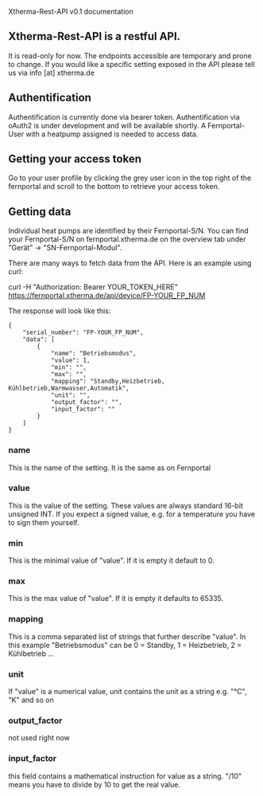 Xtherma-Rest-API v0.1 documentation


## Xtherma-Rest-API is a restful API. 
It is read-only for now.
The endpoints accessible are temporary and prone to change. 
If you would like a specific setting exposed in the API please tell us via info [at] xtherma.de


## Authentification
Authentification is currently done via bearer token. 
Authentification via oAuth2 is under development and will be available shortly.
A Fernportal-User with a heatpump assigned is needed to access data. 

## Getting your access token
Go to your user profile by clicking the grey user icon in the top right of the fernportal and scroll to the bottom to retrieve your access token. 

## Getting data
Individual heat pumps are identified by their Fernportal-S/N. 
You can find your Fernportal-S/N on fernportal.xtherma.de
on the overview tab under "Gerät" -> "SN-Fernportal-Modul".

There are many ways to fetch data from the API. Here is an example using curl:

curl -H "Authorization: Bearer YOUR_TOKEN_HERE" https://fernportal.xtherma.de/api/device/FP-YOUR_FP_NUM

The response will look like this:

```
{
    "serial_number": "FP-YOUR_FP_NUM",
    "data": [
		{
            "name": "Betriebsmodus",
            "value": 1,
            "min": "",
            "max": "",
            "mapping": "Standby,Heizbetrieb, Kühlbetrieb,Warmwasser,Automatik",
            "unit": "",
            "output_factor": "",
            "input_factor": ""
        }
    ]
}
```

### name
This is the name of the setting. It is the same as on Fernportal

### value
This is the value of the setting. These values are always standard 16-bit unsigned INT. 
If you expect a signed value, e.g. for a temperature you have to sign them yourself.

### min
This is the minimal value of "value". If it is empty it default to 0.

### max 
This is the max value of "value". If it is empty it defaults to 65335.

### mapping
This is a comma separated list of strings that further describe "value".
In this example "Betriebsmodus" can be 0 = Standby, 1 = Heizbetrieb, 2 = Kühlbetrieb ...

### unit
If "value" is a numerical value, unit contains the unit as a string e.g. "°C", "K" and so on 

### output_factor
not used right now

### input_factor
this field contains a mathematical instruction for value as a string. "/10" means you have to divide by 10 to get the real value. 




